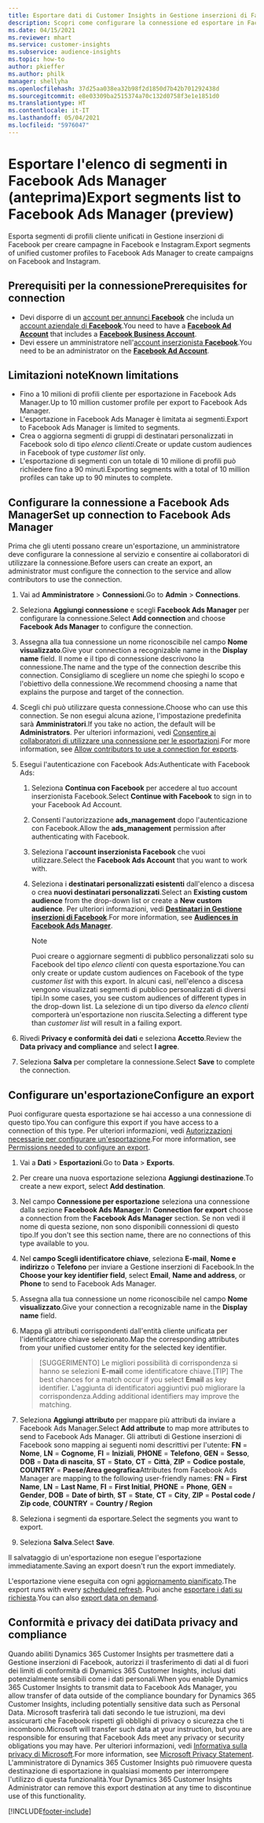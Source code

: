 ```yaml
---
title: Esportare dati di Customer Insights in Gestione inserzioni di Facebook
description: Scopri come configurare la connessione ed esportare in Facebook Ads Manager.
ms.date: 04/15/2021
ms.reviewer: mhart
ms.service: customer-insights
ms.subservice: audience-insights
ms.topic: how-to
author: pkieffer
ms.author: philk
manager: shellyha
ms.openlocfilehash: 37d25aa038ea32b98f2d1850d7b42b701292438d
ms.sourcegitcommit: e8e03309ba2515374a70c132d0758f3e1e1851d0
ms.translationtype: HT
ms.contentlocale: it-IT
ms.lasthandoff: 05/04/2021
ms.locfileid: "5976047"
---
```

# <a name="export-segments-list-to-facebook-ads-manager-preview"></a><span data-ttu-id="8ae44-103">Esportare l'elenco di segmenti in Facebook Ads Manager (anteprima)</span><span class="sxs-lookup"><span data-stu-id="8ae44-103">Export segments list to Facebook Ads Manager (preview)</span></span>

<span data-ttu-id="8ae44-104">Esporta segmenti di profili cliente unificati in Gestione inserzioni di Facebook per creare campagne in Facebook e Instagram.</span><span class="sxs-lookup"><span data-stu-id="8ae44-104">Export segments of unified customer profiles to Facebook Ads Manager to create campaigns on Facebook and Instagram.</span></span>

## <a name="prerequisites-for-connection"></a><span data-ttu-id="8ae44-105">Prerequisiti per la connessione</span><span class="sxs-lookup"><span data-stu-id="8ae44-105">Prerequisites for connection</span></span>

- <span data-ttu-id="8ae44-106">Devi disporre di un [account per annunci **Facebook**](https://www.facebook.com/business/learn/lessons/step-by-step-ads-manager-account) che includa un [account aziendale di **Facebook**](https://business.facebook.com/).</span><span class="sxs-lookup"><span data-stu-id="8ae44-106">You need to have a [**Facebook Ad Account**](https://www.facebook.com/business/learn/lessons/step-by-step-ads-manager-account) that includes a [**Facebook Business Account**](https://business.facebook.com/).</span></span>
- <span data-ttu-id="8ae44-107">Devi essere un amministratore nell'[account inserzionista **Facebook**](https://www.facebook.com/business/learn/lessons/step-by-step-ads-manager-account).</span><span class="sxs-lookup"><span data-stu-id="8ae44-107">You need to be an administrator on the [**Facebook Ad Account**](https://www.facebook.com/business/learn/lessons/step-by-step-ads-manager-account).</span></span>

## <a name="known-limitations"></a><span data-ttu-id="8ae44-108">Limitazioni note</span><span class="sxs-lookup"><span data-stu-id="8ae44-108">Known limitations</span></span>

- <span data-ttu-id="8ae44-109">Fino a 10 milioni di profili cliente per esportazione in Facebook Ads Manager.</span><span class="sxs-lookup"><span data-stu-id="8ae44-109">Up to 10 million customer profile per export to Facebook Ads Manager.</span></span>
- <span data-ttu-id="8ae44-110">L'esportazione in Facebook Ads Manager è limitata ai segmenti.</span><span class="sxs-lookup"><span data-stu-id="8ae44-110">Export to Facebook Ads Manager is limited to segments.</span></span>
- <span data-ttu-id="8ae44-111">Crea o aggiorna segmenti di gruppi di destinatari personalizzati in Facebook solo di tipo *elenco clienti*.</span><span class="sxs-lookup"><span data-stu-id="8ae44-111">Create or update custom audiences in Facebook of type *customer list* only.</span></span>
- <span data-ttu-id="8ae44-112">L'esportazione di segmenti con un totale di 10 milione di profili può richiedere fino a 90 minuti.</span><span class="sxs-lookup"><span data-stu-id="8ae44-112">Exporting segments with a total of 10 million profiles can take up to 90 minutes to complete.</span></span>

## <a name="set-up-connection-to-facebook-ads-manager"></a><span data-ttu-id="8ae44-113">Configurare la connessione a Facebook Ads Manager</span><span class="sxs-lookup"><span data-stu-id="8ae44-113">Set up connection to Facebook Ads Manager</span></span>

<span data-ttu-id="8ae44-114">Prima che gli utenti possano creare un'esportazione, un amministratore deve configurare la connessione al servizio e consentire ai collaboratori di utilizzare la connessione.</span><span class="sxs-lookup"><span data-stu-id="8ae44-114">Before users can create an export, an administrator must configure the connection to the service and allow contributors to use the connection.</span></span>

1. <span data-ttu-id="8ae44-115">Vai ad **Amministratore** > **Connessioni**.</span><span class="sxs-lookup"><span data-stu-id="8ae44-115">Go to **Admin** > **Connections**.</span></span>

1. <span data-ttu-id="8ae44-116">Seleziona **Aggiungi connessione** e scegli **Facebook Ads Manager** per configurare la connessione.</span><span class="sxs-lookup"><span data-stu-id="8ae44-116">Select **Add connection** and choose **Facebook Ads Manager** to configure the connection.</span></span>

1. <span data-ttu-id="8ae44-117">Assegna alla tua connessione un nome riconoscibile nel campo **Nome visualizzato**.</span><span class="sxs-lookup"><span data-stu-id="8ae44-117">Give your connection a recognizable name in the **Display name** field.</span></span> <span data-ttu-id="8ae44-118">Il nome e il tipo di connessione descrivono la connessione.</span><span class="sxs-lookup"><span data-stu-id="8ae44-118">The name and the type of the connection describe this connection.</span></span> <span data-ttu-id="8ae44-119">Consigliamo di scegliere un nome che spieghi lo scopo e l'obiettivo della connessione.</span><span class="sxs-lookup"><span data-stu-id="8ae44-119">We recommend choosing a name that explains the purpose and target of the connection.</span></span>

1. <span data-ttu-id="8ae44-120">Scegli chi può utilizzare questa connessione.</span><span class="sxs-lookup"><span data-stu-id="8ae44-120">Choose who can use this connection.</span></span> <span data-ttu-id="8ae44-121">Se non esegui alcuna azione, l'impostazione predefinita sarà **Amministratori**.</span><span class="sxs-lookup"><span data-stu-id="8ae44-121">If you take no action, the default will be **Administrators**.</span></span> <span data-ttu-id="8ae44-122">Per ulteriori informazioni, vedi [Consentire ai collaboratori di utilizzare una connessione per le esportazioni](connections.md#allow-contributors-to-use-a-connection-for-exports).</span><span class="sxs-lookup"><span data-stu-id="8ae44-122">For more information, see [Allow contributors to use a connection for exports](connections.md#allow-contributors-to-use-a-connection-for-exports).</span></span>

1. <span data-ttu-id="8ae44-123">Esegui l'autenticazione con Facebook Ads:</span><span class="sxs-lookup"><span data-stu-id="8ae44-123">Authenticate with Facebook Ads:</span></span> 

   1. <span data-ttu-id="8ae44-124">Seleziona **Continua con Facebook** per accedere al tuo account inserzionista Facebook.</span><span class="sxs-lookup"><span data-stu-id="8ae44-124">Select **Continue with Facebook** to sign in to your Facebook Ad Account.</span></span>

   1. <span data-ttu-id="8ae44-125">Consenti l'autorizzazione **ads_management** dopo l'autenticazione con Facebook.</span><span class="sxs-lookup"><span data-stu-id="8ae44-125">Allow the **ads_management** permission after authenticating with Facebook.</span></span>

   1. <span data-ttu-id="8ae44-126">Seleziona l'**account inserzionista Facebook** che vuoi utilizzare.</span><span class="sxs-lookup"><span data-stu-id="8ae44-126">Select the **Facebook Ads Account** that you want to work with.</span></span>

   1. <span data-ttu-id="8ae44-127">Seleziona i **destinatari personalizzati esistenti** dall'elenco a discesa o crea **nuovi destinatari personalizzati**.</span><span class="sxs-lookup"><span data-stu-id="8ae44-127">Select an **Existing custom audience** from the drop-down list or create a **New custom audience**.</span></span> <span data-ttu-id="8ae44-128">Per ulteriori informazioni, vedi [**Destinatari in Gestione inserzioni di Facebook**](https://www.facebook.com/business/help/744354708981227?id=2469097953376494).</span><span class="sxs-lookup"><span data-stu-id="8ae44-128">For more information, see [**Audiences in Facebook Ads Manager**](https://www.facebook.com/business/help/744354708981227?id=2469097953376494).</span></span>
      > [!NOTE]
      > <span data-ttu-id="8ae44-129">Puoi creare o aggiornare segmenti di pubblico personalizzati solo su Facebook del tipo *elenco clienti* con questa esportazione.</span><span class="sxs-lookup"><span data-stu-id="8ae44-129">You can only create or update custom audiences on Facebook of the type *customer list* with this export.</span></span> <span data-ttu-id="8ae44-130">In alcuni casi, nell'elenco a discesa vengono visualizzati segmenti di pubblico personalizzati di diversi tipi.</span><span class="sxs-lookup"><span data-stu-id="8ae44-130">In some cases, you see custom audiences of different types in the drop-down list.</span></span> <span data-ttu-id="8ae44-131">La selezione di un tipo diverso da *elenco clienti* comporterà un'esportazione non riuscita.</span><span class="sxs-lookup"><span data-stu-id="8ae44-131">Selecting a different type than *customer list* will result in a failing export.</span></span> 

1. <span data-ttu-id="8ae44-132">Rivedi **Privacy e conformità dei dati** e seleziona **Accetto**.</span><span class="sxs-lookup"><span data-stu-id="8ae44-132">Review the **Data privacy and compliance** and select **I agree**.</span></span>

1. <span data-ttu-id="8ae44-133">Seleziona **Salva** per completare la connessione.</span><span class="sxs-lookup"><span data-stu-id="8ae44-133">Select **Save** to complete the connection.</span></span>

## <a name="configure-an-export"></a><span data-ttu-id="8ae44-134">Configurare un'esportazione</span><span class="sxs-lookup"><span data-stu-id="8ae44-134">Configure an export</span></span>

<span data-ttu-id="8ae44-135">Puoi configurare questa esportazione se hai accesso a una connessione di questo tipo.</span><span class="sxs-lookup"><span data-stu-id="8ae44-135">You can configure this export if you have access to a connection of this type.</span></span> <span data-ttu-id="8ae44-136">Per ulteriori informazioni, vedi [Autorizzazioni necessarie per configurare un'esportazione](export-destinations.md#set-up-a-new-export).</span><span class="sxs-lookup"><span data-stu-id="8ae44-136">For more information, see [Permissions needed to configure an export](export-destinations.md#set-up-a-new-export).</span></span>

1. <span data-ttu-id="8ae44-137">Vai a **Dati** > **Esportazioni**.</span><span class="sxs-lookup"><span data-stu-id="8ae44-137">Go to **Data** > **Exports**.</span></span>

1. <span data-ttu-id="8ae44-138">Per creare una nuova esportazione seleziona **Aggiungi destinazione**.</span><span class="sxs-lookup"><span data-stu-id="8ae44-138">To create a new export, select **Add destination**.</span></span> 

1. <span data-ttu-id="8ae44-139">Nel campo **Connessione per esportazione** seleziona una connessione dalla sezione **Facebook Ads Manager**.</span><span class="sxs-lookup"><span data-stu-id="8ae44-139">In **Connection for export** choose a connection from the **Facebook Ads Manager** section.</span></span> <span data-ttu-id="8ae44-140">Se non vedi il nome di questa sezione, non sono disponibili connessioni di questo tipo.</span><span class="sxs-lookup"><span data-stu-id="8ae44-140">If you don't see this section name, there are no connections of this type available to you.</span></span>

1. <span data-ttu-id="8ae44-141">Nel **campo Scegli identificatore chiave**, seleziona **E-mail**, **Nome e indirizzo** o **Telefono** per inviare a Gestione inserzioni di Facebook.</span><span class="sxs-lookup"><span data-stu-id="8ae44-141">In the **Choose your key identifier field**, select **Email**, **Name and address**, or **Phone** to send to Facebook Ads Manager.</span></span> 

1. <span data-ttu-id="8ae44-142">Assegna alla tua connessione un nome riconoscibile nel campo **Nome visualizzato**.</span><span class="sxs-lookup"><span data-stu-id="8ae44-142">Give your connection a recognizable name in the **Display name** field.</span></span>

1. <span data-ttu-id="8ae44-143">Mappa gli attributi corrispondenti dall'entità cliente unificata per l'identificatore chiave selezionato.</span><span class="sxs-lookup"><span data-stu-id="8ae44-143">Map the corresponding attributes from your unified customer entity for the selected key identifier.</span></span>
   > <span data-ttu-id="8ae44-144">[SUGGERIMENTO] Le migliori possibilità di corrispondenza si hanno se selezioni **E-mail** come identificatore chiave.</span><span class="sxs-lookup"><span data-stu-id="8ae44-144">[TIP] The best chances for a match occur if you select **Email** as key identifier.</span></span> <span data-ttu-id="8ae44-145">L'aggiunta di identificatori aggiuntivi può migliorare la corrispondenza.</span><span class="sxs-lookup"><span data-stu-id="8ae44-145">Adding additional identifiers may improve the matching.</span></span>

1. <span data-ttu-id="8ae44-146">Seleziona **Aggiungi attributo** per mappare più attributi da inviare a Facebook Ads Manager.</span><span class="sxs-lookup"><span data-stu-id="8ae44-146">Select **Add attribute** to map more attributes to send to Facebook Ads Manager.</span></span> <span data-ttu-id="8ae44-147">Gli attributi di Gestione inserzioni di Facebook sono mapping ai seguenti nomi descrittivi per l'utente: **FN** = **Nome**, **LN** = **Cognome**, **FI** = **Iniziali**, **PHONE** = **Telefono**, **GEN** = **Sesso**, **DOB** = **Data di nascita**, **ST** = **Stato**, **CT** = **Città**, **ZIP** = **Codice postale**, **COUNTRY** = **Paese/Area geografica**</span><span class="sxs-lookup"><span data-stu-id="8ae44-147">Attributes from Facebook Ads Manager are mapping to the following user-friendly names: **FN** = **First Name**, **LN** = **Last Name**, **FI** = **First Initial**, **PHONE** = **Phone**, **GEN** = **Gender**, **DOB** = **Date of birth**, **ST** = **State**, **CT** = **City**, **ZIP** = **Postal code / Zip code**, **COUNTRY** = **Country / Region**</span></span>

1. <span data-ttu-id="8ae44-148">Seleziona i segmenti da esportare.</span><span class="sxs-lookup"><span data-stu-id="8ae44-148">Select the segments you want to export.</span></span>

1. <span data-ttu-id="8ae44-149">Seleziona **Salva**.</span><span class="sxs-lookup"><span data-stu-id="8ae44-149">Select **Save**.</span></span>

<span data-ttu-id="8ae44-150">Il salvataggio di un'esportazione non esegue l'esportazione immediatamente.</span><span class="sxs-lookup"><span data-stu-id="8ae44-150">Saving an export doesn't run the export immediately.</span></span>

<span data-ttu-id="8ae44-151">L'esportazione viene eseguita con ogni [aggiornamento pianificato](system.md#schedule-tab).</span><span class="sxs-lookup"><span data-stu-id="8ae44-151">The export runs with every [scheduled refresh](system.md#schedule-tab).</span></span> <span data-ttu-id="8ae44-152">Puoi anche [esportare i dati su richiesta](export-destinations.md#run-exports-on-demand).</span><span class="sxs-lookup"><span data-stu-id="8ae44-152">You can also [export data on demand](export-destinations.md#run-exports-on-demand).</span></span> 

## <a name="data-privacy-and-compliance"></a><span data-ttu-id="8ae44-153">Conformità e privacy dei dati</span><span class="sxs-lookup"><span data-stu-id="8ae44-153">Data privacy and compliance</span></span>

<span data-ttu-id="8ae44-154">Quando abiliti Dynamics 365 Customer Insights per trasmettere dati a Gestione inserzioni di Facebook, autorizzi il trasferimento di dati al di fuori dei limiti di conformità di Dynamics 365 Customer Insights, inclusi dati potenzialmente sensibili come i dati personali.</span><span class="sxs-lookup"><span data-stu-id="8ae44-154">When you enable Dynamics 365 Customer Insights to transmit data to Facebook Ads Manager, you allow transfer of data outside of the compliance boundary for Dynamics 365 Customer Insights, including potentially sensitive data such as Personal Data.</span></span> <span data-ttu-id="8ae44-155">Microsoft trasferirà tali dati secondo le tue istruzioni, ma devi assicurarti che Facebook rispetti gli obblighi di privacy o sicurezza che ti incombono.</span><span class="sxs-lookup"><span data-stu-id="8ae44-155">Microsoft will transfer such data at your instruction, but you are responsible for ensuring that Facebook Ads meet any privacy or security obligations you may have.</span></span> <span data-ttu-id="8ae44-156">Per ulteriori informazioni, vedi [Informativa sulla privacy di Microsoft](https://go.microsoft.com/fwlink/?linkid=396732).</span><span class="sxs-lookup"><span data-stu-id="8ae44-156">For more information, see [Microsoft Privacy Statement](https://go.microsoft.com/fwlink/?linkid=396732).</span></span>
<span data-ttu-id="8ae44-157">L'amministratore di Dynamics 365 Customer Insights può rimuovere questa destinazione di esportazione in qualsiasi momento per interrompere l'utilizzo di questa funzionalità.</span><span class="sxs-lookup"><span data-stu-id="8ae44-157">Your Dynamics 365 Customer Insights Administrator can remove this export destination at any time to discontinue use of this functionality.</span></span>


[!INCLUDE[footer-include](../includes/footer-banner.md)]
